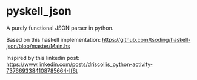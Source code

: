 # pyskell_json

A purely functional JSON parser in python.

Based on this haskell implementation:
https://github.com/tsoding/haskell-json/blob/master/Main.hs

Inspired by this linkedin post:
https://www.linkedin.com/posts/driscollis_python-activity-7376693384108785664-If6t

